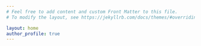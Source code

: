```yaml
---
# Feel free to add content and custom Front Matter to this file.
# To modify the layout, see https://jekyllrb.com/docs/themes/#overriding-theme-defaults

layout: home
author_profile: true
---
```


<script data-goatcounter="https://petere.goatcounter.com/count"
        async src="//gc.zgo.at/count.js"></script>
